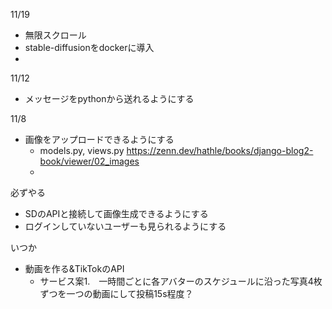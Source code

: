 11/19
- 無限スクロール
- stable-diffusionをdockerに導入
- 

11/12
- メッセージをpythonから送れるようにする

11/8 
- 画像をアップロードできるようにする
    - models.py, views.py
        https://zenn.dev/hathle/books/django-blog2-book/viewer/02_images 
    - 

必ずやる
- SDのAPIと接続して画像生成できるようにする
- ログインしていないユーザーも見られるようにする

いつか
- 動画を作る&TikTokのAPI
    - サービス案1.　一時間ごとに各アバターのスケジュールに沿った写真4枚ずつを一つの動画にして投稿15s程度？